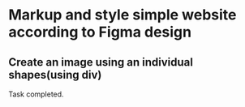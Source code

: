 # Markup and style simple website according to Figma design
## Create an image using an individual shapes(using div)

Task completed.
